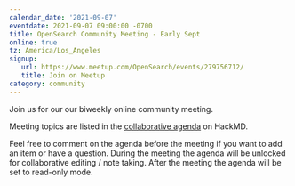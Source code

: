 ```yaml
---
calendar_date: '2021-09-07'
eventdate: 2021-09-07 09:00:00 -0700
title: OpenSearch Community Meeting - Early Sept
online: true
tz: America/Los_Angeles
signup:
   url: https://www.meetup.com/OpenSearch/events/279756712/
   title: Join on Meetup
category: community
---
```


Join us for our our biweekly online community meeting. 

Meeting topics are listed in the [collaborative agenda](https://hackmd.io/RtOxsG3cRQ-pi4lBRRlV-A) on HackMD. 

Feel free to comment on the agenda before the meeting if you want to add an item or have a question. 
During the meeting the agenda will be unlocked for collaborative editing / note taking. After the meeting the agenda will be set to read-only mode. 

      